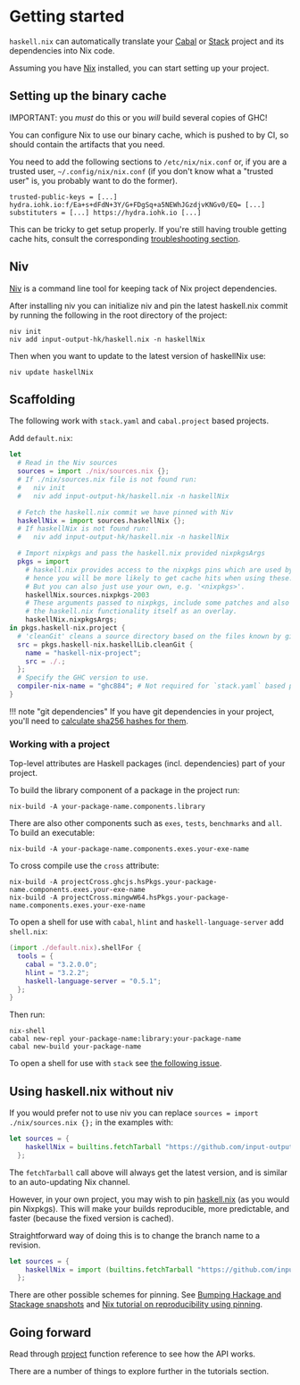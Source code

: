 # Getting started

`haskell.nix` can automatically translate your
[Cabal](https://cabal.readthedocs.io/en/latest/cabal-project.html)
or [Stack](https://docs.haskellstack.org/en/stable/README/#quick-start-guide)
project and its dependencies into Nix code.

Assuming you have [Nix](https://nixos.org/download.html) installed, you can
start setting up your project.

## Setting up the binary cache

IMPORTANT: you *must* do this or you *will* build several copies of GHC!

You can configure Nix to use our binary cache, which is pushed to by CI, so should contain the artifacts that you need.

You need to add the following sections to `/etc/nix/nix.conf` or, if you are a trusted user, `~/.config/nix/nix.conf` (if you don't know what a "trusted user" is, you probably want to do the former).

```
trusted-public-keys = [...] hydra.iohk.io:f/Ea+s+dFdN+3Y/G+FDgSq+a5NEWhJGzdjvKNGv0/EQ= [...]
substituters = [...] https://hydra.iohk.io [...]
```

This can be tricky to get setup properly. If you're still having trouble getting cache hits, consult the corresponding [troubleshooting section](../reference/troubleshooting#why-am-i-building-ghc).

## Niv

[Niv](https://github.com/nmattia/niv) is a command line tool for keeping tack of Nix project dependencies.

After installing niv you can initialize niv and pin the latest haskell.nix
commit by running the following in the root directory of the project:

```
niv init
niv add input-output-hk/haskell.nix -n haskellNix
```

Then when you want to update to the latest version of haskellNix use:

```
niv update haskellNix
```

## Scaffolding

The following work with `stack.yaml` and `cabal.project` based
projects.

Add `default.nix`:

```nix
let
  # Read in the Niv sources
  sources = import ./nix/sources.nix {};
  # If ./nix/sources.nix file is not found run:
  #   niv init
  #   niv add input-output-hk/haskell.nix -n haskellNix

  # Fetch the haskell.nix commit we have pinned with Niv
  haskellNix = import sources.haskellNix {};
  # If haskellNix is not found run:
  #   niv add input-output-hk/haskell.nix -n haskellNix

  # Import nixpkgs and pass the haskell.nix provided nixpkgsArgs
  pkgs = import
    # haskell.nix provides access to the nixpkgs pins which are used by our CI,
    # hence you will be more likely to get cache hits when using these.
    # But you can also just use your own, e.g. '<nixpkgs>'.
    haskellNix.sources.nixpkgs-2003
    # These arguments passed to nixpkgs, include some patches and also
    # the haskell.nix functionality itself as an overlay.
    haskellNix.nixpkgsArgs;
in pkgs.haskell-nix.project {
  # 'cleanGit' cleans a source directory based on the files known by git
  src = pkgs.haskell-nix.haskellLib.cleanGit {
    name = "haskell-nix-project";
    src = ./.;
  };
  # Specify the GHC version to use.
  compiler-nix-name = "ghc884"; # Not required for `stack.yaml` based projects.
}
```

!!! note "git dependencies"
    If you have git dependencies in your project, you'll need
    to [calculate sha256 hashes for them](./source-repository-hashes.md).

### Working with a project

Top-level attributes are Haskell packages (incl. dependencies) part of your project.

To build the library component of a package in the project run:

```shell
nix-build -A your-package-name.components.library
```

There are also other components such as `exes`, `tests`, `benchmarks` and `all`.
To build an executable:

```shell
nix-build -A your-package-name.components.exes.your-exe-name
```

To cross compile use the `cross` attribute:

```
nix-build -A projectCross.ghcjs.hsPkgs.your-package-name.components.exes.your-exe-name
nix-build -A projectCross.mingwW64.hsPkgs.your-package-name.components.exes.your-exe-name
```

To open a shell for use with `cabal`, `hlint` and `haskell-language-server` add `shell.nix`:

```nix
(import ./default.nix).shellFor {
  tools = {
    cabal = "3.2.0.0";
    hlint = "3.2.2";
    haskell-language-server = "0.5.1";
  };
}
```

Then run:

```shell
nix-shell
cabal new-repl your-package-name:library:your-package-name
cabal new-build your-package-name
```

To open a shell for use with `stack` see [the following issue](https://github.com/input-output-hk/haskell.nix/issues/689#issuecomment-643832619).

## Using haskell.nix without niv

If you would prefer not to use niv you can replace
`sources = import ./nix/sources.nix {};` in the examples with:

```nix
let sources = {
    haskellNix = builtins.fetchTarball "https://github.com/input-output-hk/haskell.nix/archive/master.tar.gz";
  };
```

The `fetchTarball` call above will always get the latest version, and is
similar to an auto-updating Nix channel.

However, in your own project, you may wish to pin [haskell.nix][] (as
you would pin Nixpkgs). This will make your builds reproducible, more
predictable, and faster (because the fixed version is cached).

Straightforward way of doing this is to change the branch name to a revision.

```nix
let sources = {
    haskellNix = import (builtins.fetchTarball "https://github.com/input-output-hk/haskell.nix/archive/f1a94a4c82a2ab999a67c3b84269da78d89f0075.tar.gz") {};
  };
```

There are other possible schemes for pinning. See
[Bumping Hackage and Stackage snapshots](./hackage-stackage.md) and
[Nix tutorial on reproducibility using pinning](https://nix.dev/tutorials/towards-reproducibility-pinning-nixpkgs.html).

## Going forward

Read through [project](../reference/library.md#project) function reference to see how the API works.

There are a number of things to explore further in the tutorials section.

[haskell.nix]: https://github.com/input-output-hk/haskell.nix
